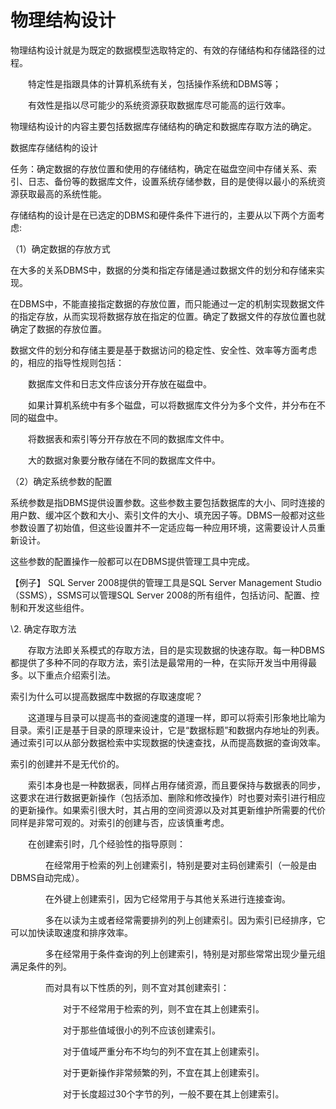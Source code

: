 # 物理结构设计

物理结构设计就是为既定的数据模型选取特定的、有效的存储结构和存储路径的过程。

　　特定性是指跟具体的计算机系统有关，包括操作系统和DBMS等；

　　有效性是指以尽可能少的系统资源获取数据库尽可能高的运行效率。

物理结构设计的内容主要包括数据库存储结构的确定和数据库存取方法的确定。

 

 

数据库存储结构的设计

任务：确定数据的存放位置和使用的存储结构，确定在磁盘空间中存储关系、索引、日志、备份等的数据库文件，设置系统存储参数，目的是使得以最小的系统资源获取最高的系统性能。

存储结构的设计是在已选定的DBMS和硬件条件下进行的，主要从以下两个方面考虑:

（1）确定数据的存放方式

在大多的关系DBMS中，数据的分类和指定存储是通过数据文件的划分和存储来实现。

在DBMS中，不能直接指定数据的存放位置，而只能通过一定的机制实现数据文件的指定存放，从而实现将数据存放在指定的位置。确定了数据文件的存放位置也就确定了数据的存放位置。

数据文件的划分和存储主要是基于数据访问的稳定性、安全性、效率等方面考虑的，相应的指导性规则包括：

　　数据库文件和日志文件应该分开存放在磁盘中。

　　如果计算机系统中有多个磁盘，可以将数据库文件分为多个文件，并分布在不同的磁盘中。

　　将数据表和索引等分开存放在不同的数据库文件中。

　　大的数据对象要分散存储在不同的数据库文件中。

（2）确定系统参数的配置

系统参数是指DBMS提供设置参数。这些参数主要包括数据库的大小、同时连接的用户数、缓冲区个数和大小、索引文件的大小、填充因子等。DBMS一般都对这些参数设置了初始值，但这些设置并不一定适应每一种应用环境，这需要设计人员重新设计。

这些参数的配置操作一般都可以在DBMS提供管理工具中完成。

【例子】 SQL Server 2008提供的管理工具是SQL Server Management Studio（SSMS），SSMS可以管理SQL Server 2008的所有组件，包括访问、配置、控制和开发这些组件。

 

 

\2. 确定存取方法

　　存取方法即关系模式的存取方法，目的是实现数据的快速存取。每一种DBMS都提供了多种不同的存取方法，索引法是最常用的一种，在实际开发当中用得最多。以下重点介绍索引法。

索引为什么可以提高数据库中数据的存取速度呢？

　　这道理与目录可以提高书的查阅速度的道理一样，即可以将索引形象地比喻为目录。索引正是基于目录的原理来设计，它是“数据标题”和数据内存地址的列表。通过索引可以从部分数据检索中实现数据的快速查找，从而提高数据的查询效率。

索引的创建并不是无代价的。

　　索引本身也是一种数据表，同样占用存储资源，而且要保持与数据表的同步，这要求在进行数据更新操作（包括添加、删除和修改操作）时也要对索引进行相应的更新操作。如果索引很大时，其占用的空间资源以及对其更新维护所需要的代价同样是非常可观的。对索引的创建与否，应该慎重考虑。

 

 

　　在创建索引时，几个经验性的指导原则：

　　　　在经常用于检索的列上创建索引，特别是要对主码创建索引（一般是由DBMS自动完成）。

　　　　在外键上创建索引，因为它经常用于与其他关系进行连接查询。

　　　　多在以读为主或者经常需要排列的列上创建索引。因为索引已经排序，它可以加快读取速度和排序效率。

　　　　多在经常用于条件查询的列上创建索引，特别是对那些常常出现少量元组满足条件的列。

　　　　而对具有以下性质的列，则不宜对其创建索引：

　　　　　　对于不经常用于检索的列，则不宜在其上创建索引。

　　　　　　对于那些值域很小的列不应该创建索引。

　　　　　　对于值域严重分布不均匀的列不宜在其上创建索引。

　　　　　　对于更新操作非常频繁的列，不宜在其上创建索引。

　　　　　　对于长度超过30个字节的列，一般不要在其上创建索引。